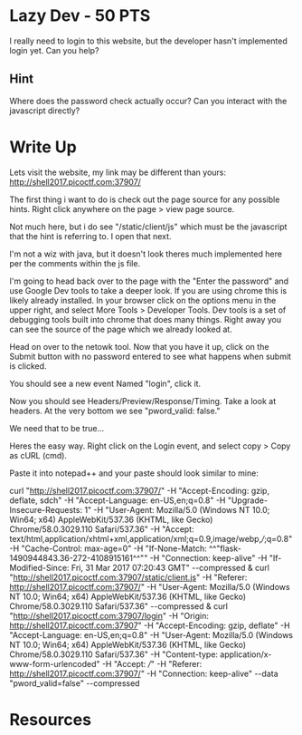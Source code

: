 # Lazy Dev - 50 PTS
I really need to login to this website, but the developer hasn't implemented login yet. Can you help?


## Hint
Where does the password check actually occur?
Can you interact with the javascript directly?

# Write Up
Lets visit the website, my link may be different than yours: http://shell2017.picoctf.com:37907/

The first thing i want to do is check out the page source for any possible hints. Right click anywhere on the page > view page source.

Not much here, but i do see "/static/client/js" which must be the javascript that the hint is referring to. I open that next.

I'm not a wiz with java, but it doesn't look theres much implemented here per the comments within the js file. 

I'm going to head back over to the page with the "Enter the password" and use Google Dev tools to take a deeper look. If you are using chrome this is likely already installed. In your browser click on the options menu in the upper right, and select More Tools > Developer Tools. Dev tools is a set of debugging tools built into chrome that does many things. Right away you can see the source of the page which we already looked at.

Head on over to the netowk tool. Now that you have it up, click on the Submit button with no password entered to see what happens when submit is clicked.

You should see a new event Named "login", click it.

Now you should see Headers/Preview/Response/Timing. Take a look at headers. At the very bottom we see "pword_valid: false."

We need that to be true...

Heres the easy way. Right click on the Login event, and select copy > Copy as cURL (cmd).

Paste it into notepad++ and your paste should look similar to mine:

curl "http://shell2017.picoctf.com:37907/" -H "Accept-Encoding: gzip, deflate, sdch" -H "Accept-Language: en-US,en;q=0.8" -H "Upgrade-Insecure-Requests: 1" -H "User-Agent: Mozilla/5.0 (Windows NT 10.0; Win64; x64) AppleWebKit/537.36 (KHTML, like Gecko) Chrome/58.0.3029.110 Safari/537.36" -H "Accept: text/html,application/xhtml+xml,application/xml;q=0.9,image/webp,*/*;q=0.8" -H "Cache-Control: max-age=0" -H "If-None-Match: ^\^"flask-1490944843.36-272-4108915161^\^"" -H "Connection: keep-alive" -H "If-Modified-Since: Fri, 31 Mar 2017 07:20:43 GMT" --compressed &
curl "http://shell2017.picoctf.com:37907/static/client.js" -H "Referer: http://shell2017.picoctf.com:37907/" -H "User-Agent: Mozilla/5.0 (Windows NT 10.0; Win64; x64) AppleWebKit/537.36 (KHTML, like Gecko) Chrome/58.0.3029.110 Safari/537.36" --compressed &
curl "http://shell2017.picoctf.com:37907/login" -H "Origin: http://shell2017.picoctf.com:37907" -H "Accept-Encoding: gzip, deflate" -H "Accept-Language: en-US,en;q=0.8" -H "User-Agent: Mozilla/5.0 (Windows NT 10.0; Win64; x64) AppleWebKit/537.36 (KHTML, like Gecko) Chrome/58.0.3029.110 Safari/537.36" -H "Content-type: application/x-www-form-urlencoded" -H "Accept: */*" -H "Referer: http://shell2017.picoctf.com:37907/" -H "Connection: keep-alive" --data "pword_valid=false" --compressed


# Resources

